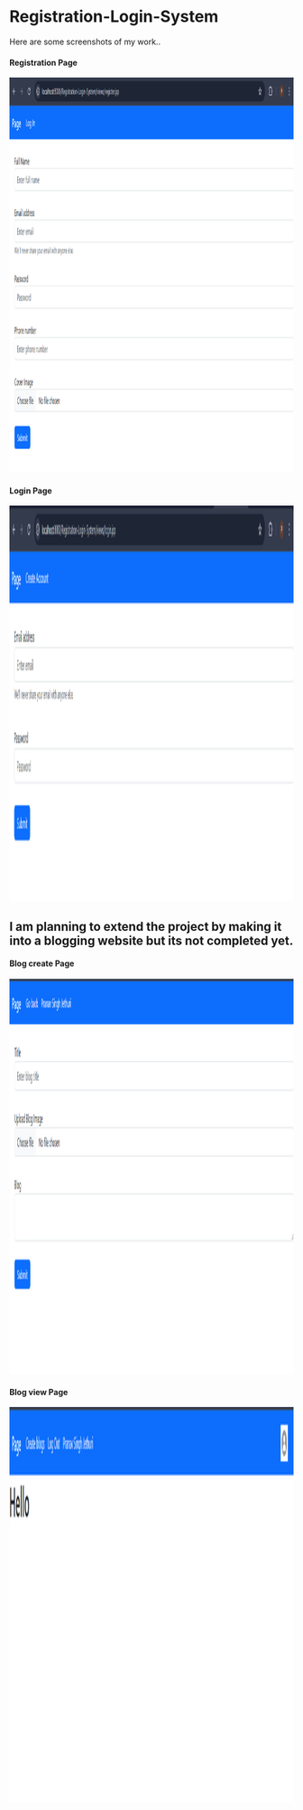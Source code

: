 <h1>Registration-Login-System</h1>
Here are some screenshots of my work..
<h4>Registration Page</h4>
<img src="WorkImg/Registration-Page.png" height="700" width="800">
<h4>Login Page</h4>
<img src="WorkImg/Login-Page.png" height="700" width="800">
<h2>I am planning to extend the project by making it into a blogging website but its not completed yet.</h2>
<h4>Blog create Page</h4>
<img src="WorkImg/Blog-Page.png" height="700" width="800">
<h4>Blog view Page</h4>
<img src="WorkImg/Main-Blogs-Page.png" height="700" width="800">
